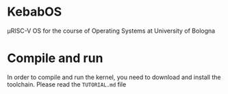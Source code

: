 # KebabOS

μRISC-V OS for the course of Operating Systems at University of Bologna

# Compile and run

In order to compile and run the kernel, you need to download and install the
toolchain. Please read the `TUTORIAL.md` file
